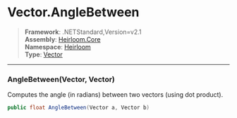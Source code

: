 # Vector.AngleBetween

> **Framework**: .NETStandard,Version=v2.1  
> **Assembly**: [Heirloom.Core][0]  
> **Namespace**: [Heirloom][0]  
> **Type**: [Vector][1]

--------------------------------------------------------------------------------

### AngleBetween(Vector, Vector)

Computes the angle (in radians) between two vectors (using dot product).

```cs
public float AngleBetween(Vector a, Vector b)
```

[0]: ../Heirloom.Core.md
[1]: Heirloom.Vector.md
